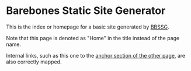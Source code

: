 # Barebones Static Site Generator

This is the index or homepage for a basic site generated by [BBSSG](https://github.com/andrewbridge/bbssg).

Note that this page is denoted as "Home" in the title instead of the page name.

Internal links, such as this one to the [anchor section of the other page](./another-page.md#section-anchor), are also correctly mapped.